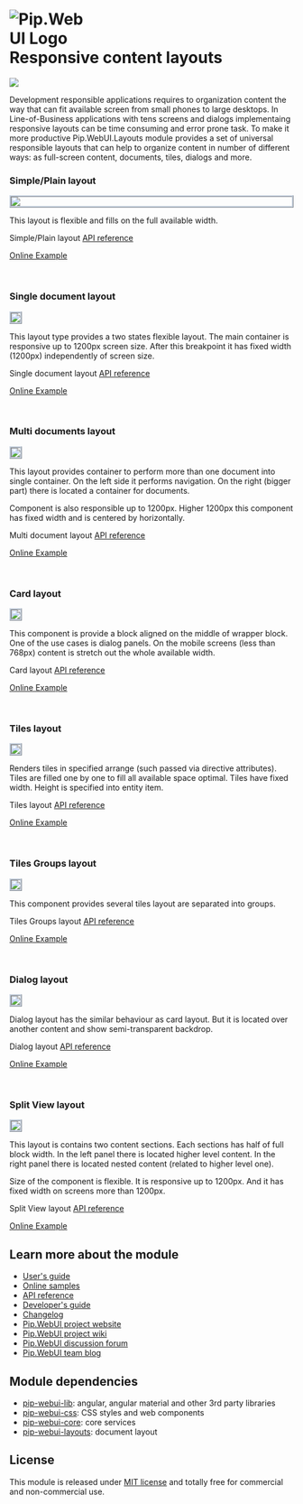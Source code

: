 # <img src="https://github.com/pip-webui/pip-webui/blob/master/doc/Logo.png" alt="Pip.WebUI Logo" style="max-width:30%"> <br/> Responsive content layouts

![](https://img.shields.io/badge/license-MIT-blue.svg)

Development responsible applications requires to organization content the way that can fit available screen from small phones to large desktops. In Line-of-Business applications with tens screens and dialogs implementaing responsive layouts can be time consuming and error prone task. To make it more productive Pip.WebUI.Layouts module provides a set of universal responsible layouts that can help to organize content in number of different ways: as full-screen content, documents, tiles, dialogs and more.

### <a name="simple_layout"></a>Simple/Plain layout
<a href="doc/images/img-simple-layout.png" style="border: 3px ridge #c8d2df; display: block">
    <img src="doc/images/img-simple-layout.png"/>
</a>

This layout is flexible and fills on the full available width.

Simple/Plain layout [API reference](http://link.com)

[Online Example](http://webui.pipdevs.com/pip-webui-layouts/simple/index.html)

<br/>

### <a name="single_document_layout"></a>Single document layout
<a href="doc/images/img-single-document-layout.png" style="border: 3px ridge #c8d2df; margin: 0 auto; display: inline-block">
    <img src="doc/images/img-single-document-layout.png"/>
</a>

This layout type provides a two states flexible layout. The main container is responsive up to 1200px screen size. After
this breakpoint it has fixed width (1200px) independently of screen size.

Single document layout [API reference](http://link.com)

[Online Example](http://webui.pipdevs.com/pip-webui-layouts/document/index.html)

<br/>

### <a name="multi_document_layout"></a>Multi documents layout
<a href="doc/images/img-multi-document-layout.png" style="border: 3px ridge #c8d2df; margin: 0 auto; display: inline-block">
    <img src="doc/images/img-multi-document-layout.png"/>
</a>

This layout provides container to perform more than one document into single container. On the left side it performs
navigation. On the right (bigger part) there is located a container for documents.

Component is also responsible up to 1200px. Higher 1200px this component has fixed width and is centered by
horizontally.

Multi document layout [API reference](http://link.com)

[Online Example](http://webui.pipdevs.com/pip-webui-layouts/multi_document/index.html)

<br/>

### <a name="card_layout"></a>Card layout
<a href="doc/images/img-card-layout.png" style="border: 3px ridge #c8d2df; margin: 0 auto; display: inline-block">
    <img src="doc/images/img-card-layout.png"/>
</a>

This component is provide a block aligned on the middle of wrapper block. One of the use cases is dialog panels.
On the mobile screens (less than 768px) content is stretch out the whole available width.

Card layout [API reference](http://link.com)

[Online Example](http://webui.pipdevs.com/pip-webui-layouts/card/index.html)

<br/>

### <a name="tiles_layout"></a>Tiles layout
<a href="doc/images/img-tiles-layout.png" style="border: 3px ridge #c8d2df; margin: 0 auto; display: inline-block">
    <img src="doc/images/img-tiles-layout.png"/>
</a>

Renders tiles in specified arrange (such passed via directive attributes). Tiles are filled one by one to fill all
available space optimal. Tiles have fixed width. Height is specified into entity item.

Tiles layout [API reference](http://link.com)

[Online Example](http://webui.pipdevs.com/pip-webui-layouts/tiles/index.html)

<br/>

### <a name="tiles_groups_layout"></a>Tiles Groups layout
<a href="doc/images/img-tiles-groups-layout.png" style="border: 3px ridge #c8d2df; margin: 0 auto; display: inline-block">
    <img src="doc/images/img-tiles-groups-layout.png"/>
</a>

This component provides several tiles layout are separated into groups.


Tiles Groups layout [API reference](http://link.com)

[Online Example](http://webui.pipdevs.com/pip-webui-layouts/tile_groups/index.html)

<br/>

### <a name="dialog_layout"></a>Dialog layout
<a href="doc/images/img-dialog-layout.png" style="border: 3px ridge #c8d2df; margin: 0 auto; display: inline-block">
    <img src="doc/images/img-dialog-layout.png"/>
</a>

Dialog layout has the similar behaviour as card layout. But it is located over another content and show semi-transparent
 backdrop.

Dialog layout [API reference](http://link.com)

[Online Example](http://webui.pipdevs.com/pip-webui-layouts/dialog/index.html)

<br/>

### <a name="split_view_layout"></a>Split View layout
<a href="doc/images/img-split-view-layout.png" style="border: 3px ridge #c8d2df; margin: 0 auto; display: inline-block">
    <img src="doc/images/img-split-view-layout.png"/>
</a>

This layout is contains two content sections. Each sections has half of full block width. In the left panel there is located higher
level content. In the right panel there is located nested content (related to higher level one).

Size of the component is flexible. It is responsive up to 1200px. And it has fixed width on screens more than 1200px.

Split View layout [API reference](http://link.com)

[Online Example](http://webui.pipdevs.com/pip-webui-layouts/split/index.html)


## Learn more about the module

- [User's guide](doc/UsersGuide.md)
- [Online samples](http://webui.pipdevs.com/pip-webui-layouts/index.html)
- [API reference](http://webui-api.pipdevs.com/pip-webui-layouts/index.html)
- [Developer's guide](doc/DevelopersGuide.md)
- [Changelog](CHANGELOG.md)
- [Pip.WebUI project website](http://www.pipwebui.org)
- [Pip.WebUI project wiki](https://github.com/pip-webui/pip-webui/wiki)
- [Pip.WebUI discussion forum](https://groups.google.com/forum/#!forum/pip-webui)
- [Pip.WebUI team blog](https://pip-webui.blogspot.com/)

## <a name="dependencies"></a>Module dependencies

* [pip-webui-lib](https://github.com/pip-webui/pip-webui-lib): angular, angular material and other 3rd party libraries
* [pip-webui-css](https://github.com/pip-webui/pip-webui-css): CSS styles and web components
* [pip-webui-core](https://github.com/pip-webui/pip-webui-core): core services
* [pip-webui-layouts](https://github.com/pip-webui/pip-webui-layouts): document layout

## <a name="license"></a>License

This module is released under [MIT license](License) and totally free for commercial and non-commercial use.
